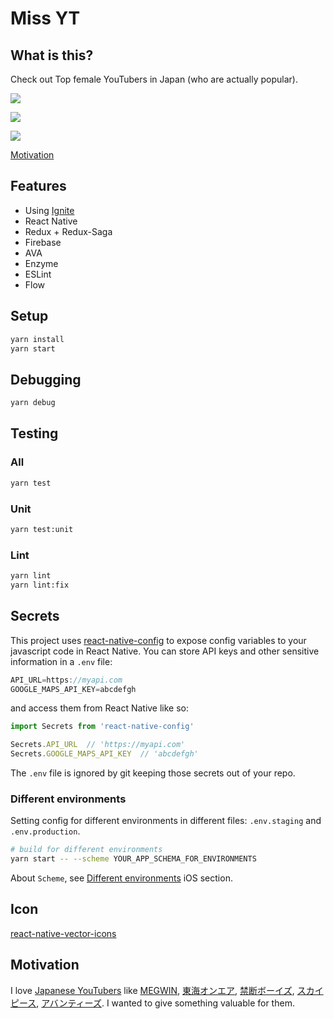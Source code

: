 
# Miss YT

## What is this?

Check out Top female YouTubers in Japan (who are actually popular).

![](/images/2017/12/i)

![](/images/2017/12/i)

![](/images/2017/12/i)

[Motivation](↓)

## Features

- Using [Ignite](https://github.com/infinitered/ignite)
- React Native
- Redux + Redux-Saga
- Firebase
- AVA
- Enzyme
- ESLint
- Flow

## Setup

```sh
yarn install
yarn start
```

## Debugging

```sh
yarn debug
```

## Testing

### All

```sh
yarn test
```

### Unit

```sh
yarn test:unit
```

### Lint

```sh
yarn lint
yarn lint:fix
```

## Secrets

This project uses [react-native-config](https://github.com/luggit/react-native-config) to expose config variables to your javascript code in React Native. You can store API keys
and other sensitive information in a `.env` file:

```JavaScript
API_URL=https://myapi.com
GOOGLE_MAPS_API_KEY=abcdefgh
```

and access them from React Native like so:

```JavaScript
import Secrets from 'react-native-config'

Secrets.API_URL  // 'https://myapi.com'
Secrets.GOOGLE_MAPS_API_KEY  // 'abcdefgh'
```

The `.env` file is ignored by git keeping those secrets out of your repo.

### Different environments

Setting config for different environments in different files: `.env.staging` and `.env.production`.

```sh
# build for different environments
yarn start -- --scheme YOUR_APP_SCHEMA_FOR_ENVIRONMENTS
```

About `Scheme`, see [Different environments](https://github.com/luggit/react-native-config#different-environments) iOS section.

## Icon

[react-native-vector-icons](https://github.com/oblador/react-native-vector-icons)

## Motivation

I love [Japanese YouTubers](https://okmttdhr.github.io/youtubers-timeline-in-japan/) like [MEGWIN](https://www.youtube.com/user/megwin), [東海オンエア](https://www.youtube.com/user/TokaiOnAir), [禁断ボーイズ](https://www.youtube.com/channel/UCvtK7490fPF0TacbsvQ2H3g), [スカイピース](https://www.youtube.com/channel/UC8_wmm5DX9mb4jrLiw8ZYzw), [アバンティーズ](https://www.youtube.com/user/avntisdouga). I wanted to give something valuable for them.
